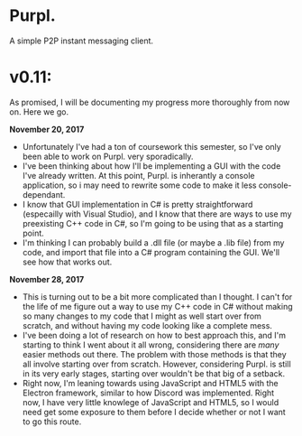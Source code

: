 # Purpl.
A simple P2P instant messaging client.

# v0.11:
As promised, I will be documenting my progress more thoroughly from now on. Here we go.

**November 20, 2017**
 - Unfortunately I've had a ton of coursework this semester, so I've only been able to work on Purpl. very sporadically.
 - I've been thinking about how I'll be implementing a GUI with the code I've already written. At this point, Purpl. is inherantly a console application, so i may need to rewrite some code to make it less console-dependant. 
 - I know that GUI implementation in C# is pretty straightforward (especailly with Visual Studio), and I know that there are ways to use my preexisting C++ code in C#, so I'm going to be using that as a starting point.
 - I'm thinking I can probably build a .dll file (or maybe a .lib file) from my code, and import that file into a C# program containing the GUI. We'll see how that works out.
 
**November 28, 2017**
 - This is turning out to be a bit more complicated than I thought. I can't for the life of me figure out a way to use my C++ code in C# without making so many changes to my code that I might as well start over from scratch, and without having my code looking like a complete mess.
 - I've been doing a lot of research on how to best approach this, and I'm starting to think I went about it all wrong, considering there are *many* easier methods out there. The problem with those methods is that they all involve starting over from scratch. However, considering Purpl. is still in its very early stages, starting over wouldn't be that big of a setback.
 - Right now, I'm leaning towards using JavaScript and HTML5 with the Electron framework, similar to how Discord was implemented. Right now, I have very little knowlege of JavaScript and HTML5, so I would need get some exposure to them before I decide whether or not I want to go this route.
